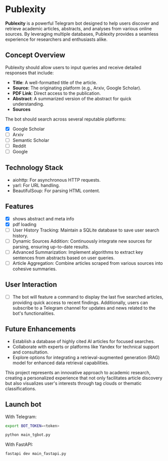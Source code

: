 # Publexity
**Publexity** is a powerful Telegram bot designed to help users discover and retrieve academic articles, abstracts, and analyses from various online sources. By leveraging multiple databases, Publexity provides a seamless experience for researchers and enthusiasts alike.

## Concept Overview
Publexity should allow users to input queries and receive detailed responses that include:
- **Title**: A well-formatted title of the article.
- **Source**: The originating platform (e.g., Arxiv, Google Scholar).
- **PDF Link**: Direct access to the publication.
- **Abstract**: A summarized version of the abstract for quick understanding.
- **Sources**

The bot should search across several reputable platforms:
- [x] Google Scholar
- [ ] Arxiv
- [ ] Semantic Scholar
- [ ] Reddit
- [ ] Google

## Technology Stack
- aiohttp: For asynchronous HTTP requests.
- yarl: For URL handling.
- BeautifulSoup: For parsing HTML content.

## Features
- [x] shows abstract and meta info
- [x] pdf loading
- [ ] User History Tracking: Maintain a SQLite database to save user search history.
- [ ] Dynamic Sources Addition: Continuously integrate new sources for parsing, ensuring up-to-date results.
- [ ] Advanced Summarization: Implement algorithms to extract key sentences from abstracts based on user queries.
- [ ] Article Aggregation: Combine articles scraped from various sources into cohesive summaries.

## User Interaction
- [ ] The bot will feature a command to display the last five searched articles, providing quick access to recent findings. Additionally, users can subscribe to a Telegram channel for updates and news related to the bot's functionalities.

## Future Enhancements
- Establish a database of highly cited AI articles for focused searches.
- Collaborate with experts or platforms like Yandex for technical support and consultation.
- Explore options for integrating a retrieval-augmented generation (RAG) model for enhanced data retrieval capabilities.

This project represents an innovative approach to academic research, creating a personalized experience that not only facilitates article discovery but also visualizes user's interests through tag clouds or thematic classifications.

## Launch bot
With Telegram:

```bash
export BOT_TOKEN=<token>
```
```bash
python main_tgbot.py
```

With FastAPI:

```bash
fastapi dev main_fastapi.py
```
